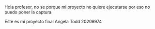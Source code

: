 Hola profesor, no se porque mi proyecto no quiere ejecutarse por eso no puedo poner la captura

Este es mi proyecto final
Angela Todd
20209974
